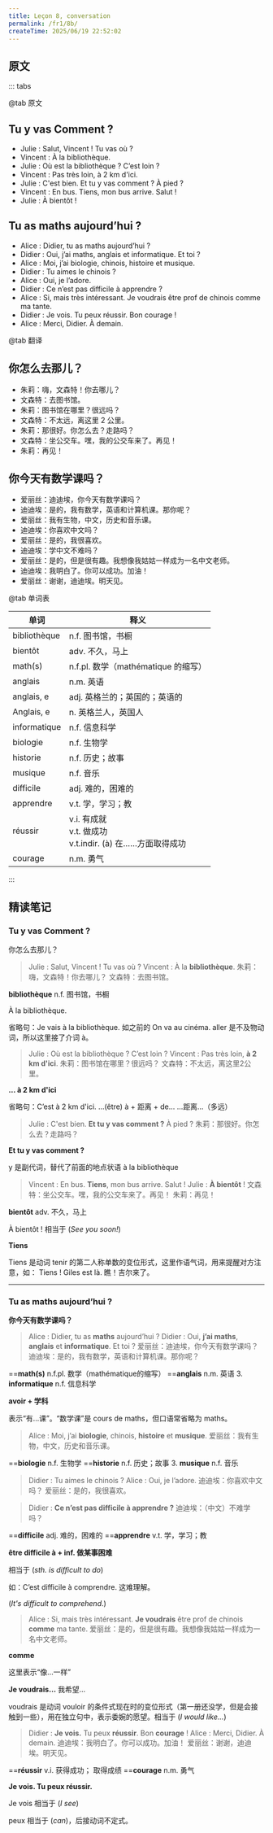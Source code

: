 ```yaml
---
title: Leçon 8, conversation
permalink: /fr1/8b/
createTime: 2025/06/19 22:52:02
---
```


## 原文

::: tabs

@tab 原文

## Tu y vas Comment ?

- Julie : Salut, Vincent ! Tu vas où ?
- Vincent : À la bibliothèque.
- Julie : Où est la bibliothèque ? C’est loin ?
- Vincent : Pas très loin, à 2 km d'ici.
- Julie : C'est bien. Et tu y vas comment ? À pied ?
- Vincent : En bus. Tiens, mon bus arrive. Salut !
- Julie : À bientôt !

## Tu as maths aujourd’hui ?

- Alice : Didier, tu as maths aujourd’hui ?
- Didier : Oui, j’ai maths, anglais et informatique. Et toi ?
- Alice : Moi, j’ai biologie, chinois, histoire et musique.
- Didier : Tu aimes le chinois ?
- Alice : Oui, je l’adore.
- Didier : Ce n’est pas difficile à apprendre ?
- Alice : Si, mais très intéressant. Je voudrais être prof de chinois comme ma tante.
- Didier : Je vois. Tu peux réussir. Bon courage !
- Alice : Merci, Didier. À demain.

@tab 翻译

## 你怎么去那儿？

- 朱莉：嗨，文森特！你去哪儿？
- 文森特：去图书馆。
- 朱莉：图书馆在哪里？很远吗？
- 文森特：不太远，离这里 2 公里。
- 朱莉：那很好。你怎么去？走路吗？
- 文森特：坐公交车。嘿，我的公交车来了。再见！
- 朱莉：再见！

## **你今天有数学课吗？**

- 爱丽丝：迪迪埃，你今天有数学课吗？
- 迪迪埃：是的，我有数学，英语和计算机课。那你呢？
- 爱丽丝：我有生物，中文，历史和音乐课。
- 迪迪埃：你喜欢中文吗？
- 爱丽丝：是的，我很喜欢。
- 迪迪埃：学中文不难吗？
- 爱丽丝：是的，但是很有趣。我想像我姑姑一样成为一名中文老师。
- 迪迪埃：我明白了。你可以成功。加油！
- 爱丽丝：谢谢，迪迪埃。明天见。

@tab 单词表

| 单词         | 释义                                                          |
| ------------ | ------------------------------------------------------------- |
| bibliothèque | n.f. 图书馆，书橱                                             |
| bientôt      | adv. 不久，马上                                               |
| math(s)      | n.f.pl. 数学（mathématique 的缩写）                           |
| anglais      | n.m. 英语                                                     |
| anglais, e   | adj. 英格兰的；英国的；英语的                                 |
| Anglais, e   | n. 英格兰人，英国人                                           |
| informatique | n.f. 信息科学                                                 |
| biologie     | n.f. 生物学                                                   |
| historie     | n.f. 历史；故事                                               |
| musique      | n.f. 音乐                                                     |
| difficile    | adj. 难的，困难的                                             |
| apprendre    | v.t. 学，学习；教                                             |
| réussir      | v.i. 有成就<br>v.t. 做成功<br>v.t.indir. (à) 在……方面取得成功 |
| courage      | n.m. 勇气                                                     |

:::

## 精读笔记

### Tu y vas Comment ?
你怎么去那儿？

> Julie : Salut, Vincent ! Tu vas où ?
Vincent : À la **bibliothèque**.
朱莉：嗨，文森特！你去哪儿？
文森特：去图书馆。
> 

**bibliothèque**	n.f. 图书馆，书橱

À la bibliothèque.

省略句：Je vais à la bibliothèque.
如之前的 On va au cinéma.  aller 是不及物动词，所以这里接了介词 à。

> Julie : Où est la bibliothèque ? C’est loin ?
Vincent : Pas très loin, **à 2 km d'ici**.
朱莉：图书馆在哪里？很远吗？
文森特：不太远，离这里2公里。
> 

**… à 2 km d'ici**

省略句：C’est à 2 km d'ici.
…(être) à + 距离 + de… 
…距离…（多远）

> Julie : C'est bien. **Et tu y vas comment ?** À pied ?
朱莉：那很好。你怎么去？走路吗？
> 

**Et tu y vas comment ?**

y 是副代词，替代了前面的地点状语 à la bibliothèque

> Vincent : En bus. **Tiens**, mon bus arrive. Salut !
Julie : **À bientôt** !
文森特：坐公交车。嘿，我的公交车来了。再见！
朱莉：再见！
> 

**bientôt**	adv. 不久，马上

À bientôt ! 相当于 (*See you soon!*)

**Tiens**

Tiens 是动词 tenir 的第二人称单数的变位形式，这里作语气词，用来提醒对方注意，如：
Tiens ! Giles est là. 瞧！吉尔来了。

---

### Tu as maths aujourd’hui ?
**你今天有数学课吗？**

> Alice : Didier, tu as **maths** aujourd’hui ?
Didier : Oui, **j’ai maths**, **anglais** et **informatique**. Et toi ?
爱丽丝：迪迪埃，你今天有数学课吗？
迪迪埃：是的，我有数学，英语和计算机课。那你呢？
> 



==**math(s)**	n.f.pl. 数学（mathématique的缩写）
==**anglais**	n.m. 英语
3. **informatique**	n.f. 信息科学

**avoir + 学科**

表示“有…课”。“数学课”是 cours de maths，但口语常省略为 maths。

> Alice : Moi, j’ai **biologie**, chinois, **histoire** et **musique**.
爱丽丝：我有生物，中文，历史和音乐课。
> 



==**biologie**	n.f. 生物学
==**historie**	n.f. 历史；故事
3. **musique**	n.f. 音乐

> Didier : Tu aimes le chinois ?
Alice : Oui, je l’adore.
迪迪埃：你喜欢中文吗？
爱丽丝：是的，我很喜欢。
> 

> Didier : **Ce n’est pas difficile à apprendre ?**
迪迪埃：（中文）不难学吗？
> 



==**difficile**	adj. 难的，困难的
==**apprendre**	v.t. 学，学习；教

**être difficile à + inf. 做某事困难**

相当于 (*sth. is difficult to do*)

如：C’est difficile à comprendre. 这难理解。

(*It's difficult to comprehend*.)

> Alice : Si, mais très intéressant. **Je voudrais** être prof de chinois **comme** ma tante.
爱丽丝：是的，但是很有趣。我想像我姑姑一样成为一名中文老师。
> 

**comme**

这里表示“像…一样”

**Je voudrais…** 我希望…

voudrais 是动词 vouloir 的条件式现在时的变位形式（第一册还没学，但是会接触到一些），用在独立句中，表示委婉的愿望。相当于 (*I would like…*)

> Didier : **Je vois.** Tu peux **réussir**. Bon **courage** !
Alice : Merci, Didier. À demain.
迪迪埃：我明白了。你可以成功。加油！
爱丽丝：谢谢，迪迪埃。明天见。
> 



==**réussir**	v.i. 获得成功； 取得成绩
==**courage**	n.m. 勇气

**Je vois. Tu peux réussir.**

Je vois 相当于 (*I see*)

peux 相当于 (*can*)，后接动词不定式。